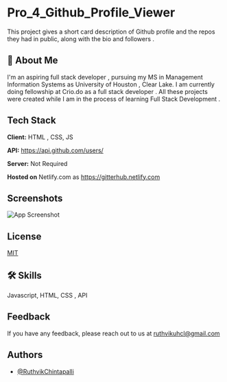 
# Pro_4_Github_Profile_Viewer

This project gives a short card description of Github profile and the repos they had in public, along with the bio and followers .


## 🚀 About Me
I'm an aspiring full stack developer , pursuing my MS in Management Information Systems as University of Houston , Clear Lake. I am currently doing fellowship at Crio.do as a full stack developer . All these projects were created while I am in the process of learning Full Stack Development .


## Tech Stack

**Client:** HTML , CSS, JS

**API:** https://api.github.com/users/

**Server:** Not Required

**Hosted on** Netlify.com as https://gitterhub.netlify.com 


## Screenshots

![App Screenshot](https://res.cloudinary.com/dtldmvt9y/image/upload/e_improve:outdoor/xvz0p6nbshsvqpgseiij.jpg)


## License

[MIT](https://choosealicense.com/licenses/mit/)


## 🛠 Skills
Javascript, HTML, CSS , API


## Feedback

If you have any feedback, please reach out to us at ruthvikuhcl@gmail.com


## Authors

- [@RuthvikChintapalli](https://www.github.com/ruthvikchintapalli)


